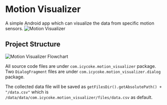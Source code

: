 # Motion Visualizer
A simple Android app which can visualize the data from specific motion sensors.
![Motion Visualizer](https://github.com/icycoke/img-repo/blob/main/motion-visualizer/screenshot.png)

## Project Structure
![Motion Visualizer Flowchart](https://github.com/icycoke/img-repo/blob/main/motion-visualizer/motion-visualizer-flowchart.png)

All source code files are under `com.icycoke.motion_visualizer` package. Two `DialogFragment` files are under `com.icycoke.motion_visualizer.dialog` package.

The collected data file will be saved as `getFilesDir().getAbsolutePath() + "/data.csv"` which is `/data/data/com.icycoke.motion_visualizer/files/data.csv` as default.